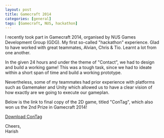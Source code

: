```yaml
---
layout: post
title: Gamecraft 2014
categories: [general]
tags: [Gamecraft, NUS, hackathon]
---
```


I recently took part in Gamecraft 2014, organised by NUS Games Development Group (GDG). My first so-called "hackathon" experience. Glad to have worked with great teammates, Alvian, Chris & Tio. Learnt a lot from one another.

In the given 24 hours and under the theme of "Contact", we had to design and build a working game! This was a tough task, since we had to ideate within a short span of time and build a working prototype.

Nevertheless, some of my teammates had prior experience with platforms such as Gamemaker and Unity which allowed us to have a clear vision of how exactly are we going to execute our gameplan.

Below is the link to final copy of the 2D game, titled "ConTag", which also won us the 2nd Prize in Gamecraft 2014!

<a href="https://www.dropbox.com/sh/o2snaeg836jelzr/AAD-Lxa5URgMqDPM-J8G1cr9a?dl=0">Download ConTag</a>

Cheers, <br>
Harish